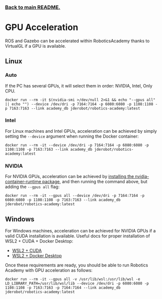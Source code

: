 ### [Back to main README.][]

[Back to main README.]: ../README.md

# GPU Acceleration
ROS and Gazebo can be accelerated within RoboticsAcademy thanks to VirtualGL if a GPU is available.

## Linux

### Auto
If the PC has several GPUs, it will select them in order: NVIDIA, Intel, Only CPU.
```
docker run --rm -it $(nvidia-smi >/dev/null 2>&1 && echo "--gpus all" || echo "") --device /dev/dri -p 7164:7164 -p 6080:6080 -p 1108:1108 -p 7163:7163 --link academy_db jderobot/robotics-academy:latest
```


### Intel
For Linux machines and Intel GPUs, acceleration can be achieved by simply setting the ```--device``` argument when running the Docker container:
```
docker run --rm -it --device /dev/dri -p 7164:7164 -p 6080:6080 -p 1108:1108 -p 7163:7163 --link academy_db jderobot/robotics-academy:latest
```

### NVIDIA
For NVIDIA GPUs, acceleration can be achieved by [installing the nvidia-container-runtime package](https://docs.docker.com/config/containers/resource_constraints/#gpu), and then running the command above, but adding the ```--gpus all``` flag:
```
docker run --rm -it --gpus all --device /dev/dri -p 7164:7164 -p 6080:6080 -p 1108:1108 -p 7163:7163 --link academy_db jderobot/robotics-academy:latest
```

## Windows
For Windows machines, acceleration can be achieved for NVIDIA GPUs if a valid CUDA installation is available. Useful docs for proper installation of WSL2 + CUDA + Docker Desktop:
- [WSL2 + CUDA](https://learn.microsoft.com/en-us/windows/ai/directml/gpu-cuda-in-wsl)
- [WSL2 + Docker Desktop](https://docs.docker.com/desktop/features/wsl/)

Once these requirements are ready, you should be able to run Robotics Academy with GPU acceleration as follows:
```
docker run --rm -it --gpus all -v /usr/lib/wsl:/usr/lib/wsl -e LD_LIBRARY_PATH=/usr/lib/wsl/lib --device /dev/dri -p 6080:6080 -p 1108:1108 -p 7163:7163 -p 7164:7164 --link academy_db jderobot/robotics-academy:latest
```
